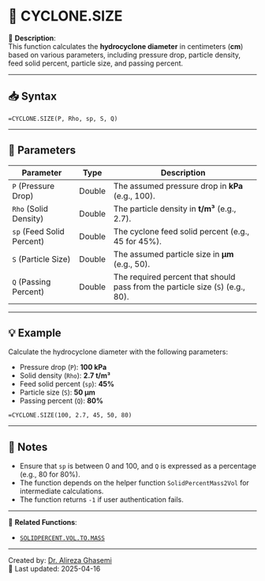# 🔁 CYCLONE.SIZE

🔹 **Description**:  
This function calculates the **hydrocyclone diameter** in centimeters (**cm**) based on various parameters, including pressure drop, particle density, feed solid percent, particle size, and passing percent.

---

## 📥 Syntax

```excel
=CYCLONE.SIZE(P, Rho, sp, S, Q)
```

---

## 🧾 Parameters

| Parameter          | Type    | Description                                                                 |
|---------------------|---------|-----------------------------------------------------------------------------|
| `P` (Pressure Drop) | Double  | The assumed pressure drop in **kPa** (e.g., 100).                           |
| `Rho` (Solid Density) | Double | The particle density in **t/m³** (e.g., 2.7).                               |
| `sp` (Feed Solid Percent) | Double | The cyclone feed solid percent (e.g., 45 for 45%).                       |
| `S` (Particle Size) | Double | The assumed particle size in **µm** (e.g., 50).                             |
| `Q` (Passing Percent) | Double | The required percent that should pass from the particle size (`S`) (e.g., 80). |

---

## 💡 Example

Calculate the hydrocyclone diameter with the following parameters:  
- Pressure drop (`P`): **100 kPa**  
- Solid density (`Rho`): **2.7 t/m³**  
- Feed solid percent (`sp`): **45%**  
- Particle size (`S`): **50 µm**  
- Passing percent (`Q`): **80%**

```excel
=CYCLONE.SIZE(100, 2.7, 45, 50, 80)
```

---

## 📝 Notes

- Ensure that `sp` is between 0 and 100, and `Q` is expressed as a percentage (e.g., 80 for 80%).
- The function depends on the helper function `SolidPercentMass2Vol` for intermediate calculations.
- The function returns `-1` if user authentication fails.

---

📌 **Related Functions**:
- [`SOLIDPERCENT.VOL.TO.MASS`](./SolidPercentVol2Mass.md)

---

Created by: [Dr. Alireza Ghasemi](https://github.com/Dr-Alireza-Ghasemi)  
📅 Last updated: 2025-04-16
